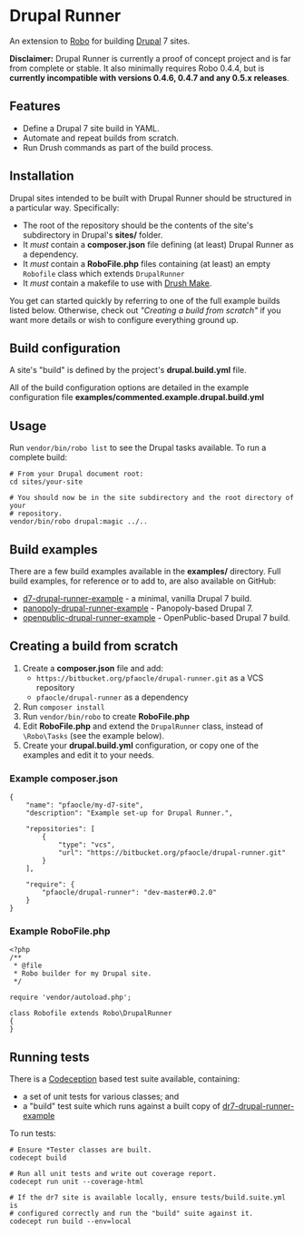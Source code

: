 Drupal Runner
=============
An extension to [Robo](https://github.com/Codegyre/Robo) for building
[Drupal](https://www.drupal.org/) 7 sites.

**Disclaimer:** Drupal Runner is currently a proof of concept project and is
far from complete or stable. It also minimally requires Robo 0.4.4, but is
**currently incompatible with versions 0.4.6, 0.4.7 and any 0.5.x releases**.


Features
--------

* Define a Drupal 7 site build in YAML.
* Automate and repeat builds from scratch.
* Run Drush commands as part of the build process.


Installation
------------
Drupal sites intended to be built with Drupal Runner should be structured in a
particular way. Specifically:

* The root of the repository should be the contents of the site's subdirectory
  in Drupal's **sites/** folder.
* It _must_ contain a **composer.json** file defining (at least) Drupal Runner
  as a dependency.
* It _must_ contain a **RoboFile.php** files containing (at least) an empty
  `Robofile` class which extends `DrupalRunner`
* It _must_ contain a makefile to use with [Drush Make](http://docs.drush.org/en/stable/make/).

You get can started quickly by referring to one of the full example builds
listed below. Otherwise, check out _"Creating a build from scratch"_ if you
want more details or wish to configure everything ground up.


Build configuration
-------------------
A site's "build" is defined by the project's **drupal.build.yml** file.

All of the build configuration options are detailed in the example configuration
file **examples/commented.example.drupal.build.yml**


Usage
-----
Run `vendor/bin/robo list` to see the Drupal tasks available. To run a complete
build:

    # From your Drupal document root:
    cd sites/your-site

    # You should now be in the site subdirectory and the root directory of your
    # repository.
    vendor/bin/robo drupal:magic ../..


Build examples
--------------
There are a few build examples available in the **examples/** directory. Full
build examples, for reference or to add to, are also available on GitHub:

* [d7-drupal-runner-example](https://github.com/pfaocle/d7-drupal-runner-example) - a minimal, vanilla Drupal 7 build.
* [panopoly-drupal-runner-example](https://github.com/pfaocle/panopoly-drupal-runner-example) - Panopoly-based Drupal 7.
* [openpublic-drupal-runner-example](https://github.com/pfaocle/openpublic-drupal-runner-example) - OpenPublic-based Drupal 7 build.


Creating a build from scratch
-----------------------------
1. Create a **composer.json** file and add:
    * `https://bitbucket.org/pfaocle/drupal-runner.git` as a VCS repository
    * `pfaocle/drupal-runner` as a dependency
2. Run `composer install`
3. Run `vendor/bin/robo` to create **RoboFile.php**
4. Edit **RoboFile.php** and extend the `DrupalRunner` class, instead of
   `\Robo\Tasks` (see the example below).
5. Create your **drupal.build.yml** configuration, or copy one of the examples
   and edit it to your needs.

### Example composer.json

    {
        "name": "pfaocle/my-d7-site",
        "description": "Example set-up for Drupal Runner.",

        "repositories": [
            {
                "type": "vcs",
                "url": "https://bitbucket.org/pfaocle/drupal-runner.git"
            }
        ],

        "require": {
            "pfaocle/drupal-runner": "dev-master#0.2.0"
        }
    }

### Example RoboFile.php

    <?php
    /**
     * @file
     * Robo builder for my Drupal site.
     */

    require 'vendor/autoload.php';

    class Robofile extends Robo\DrupalRunner
    {
    }


Running tests
-------------
There is a [Codeception](http://codeception.com/) based test suite available, containing:

* a set of unit tests for various classes; and
* a "build" test suite which runs against a built copy of [dr7-drupal-runner-example](https://github.com/pfaocle/dr7-drupal-runner-example)

To run tests:

    # Ensure *Tester classes are built.
    codecept build

    # Run all unit tests and write out coverage report.
    codecept run unit --coverage-html

    # If the dr7 site is available locally, ensure tests/build.suite.yml is
    # configured correctly and run the "build" suite against it.
    codecept run build --env=local
